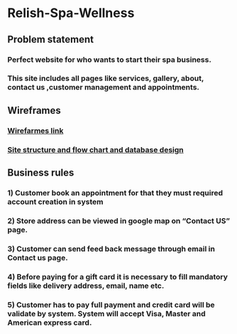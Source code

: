 # Relish-Spa-Wellness
## Problem statement
### Perfect website for who wants to start their spa business.
### This site includes all pages like services, gallery, about, contact us ,customer management and appointments.
## Wireframes
### [Wirefarmes link](https://sgparikh.github.io/FinalProject/images/wireframe.html)
### [Site structure and flow chart and database design](https://sgparikh.github.io/FinalProject/images/flow.html)
## Business rules
### 1)	Customer book an appointment for that they must required account creation in system
### 2)	Store address can be viewed in google map on “Contact US” page.
### 3)	Customer can send feed back message through email in Contact us page.
### 4)	Before paying for a gift card it is necessary to fill mandatory fields like delivery address, email, name etc.
### 5)	Customer has to pay full payment and credit card will be validate by system. System will accept Visa, Master and American express card.

